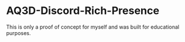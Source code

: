 # AQ3D-Discord-Rich-Presence
This is only a proof of concept for myself and was built for educational purposes.
